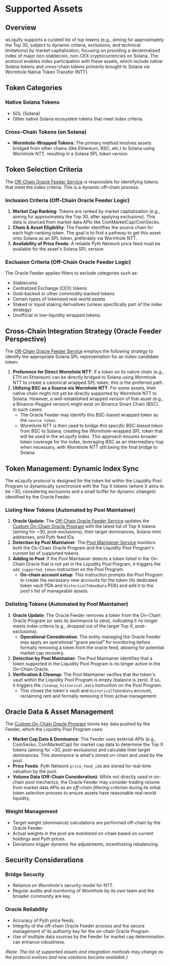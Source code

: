 # Supported Assets

## Overview

wLiquify supports a curated list of top tokens (e.g., aiming for approximately the Top 30, subject to dynamic criteria, exclusions, and technical limitations) by market capitalization, focusing on providing a decentralized index of major non-stablecoin, non-CEX cryptocurrencies on Solana. The protocol enables index participation with these assets, which include native Solana tokens and cross-chain tokens primarily brought to Solana via Wormhole Native Token Transfer (NTT).

## Token Categories

### Native Solana Tokens
- SOL (Solana)
- Other native Solana ecosystem tokens that meet index criteria.

### Cross-Chain Tokens (on Solana)
- **Wormhole-Wrapped Tokens**: The primary method involves assets bridged from other chains (like Ethereum, BSC, etc.) to Solana using Wormhole NTT, resulting in a Solana SPL token version.

## Token Selection Criteria

The [Off-Chain Oracle Feeder Service](./off-chain-services/oracle-feeder.md) is responsible for identifying tokens that meet the index criteria. This is a dynamic off-chain process.

### Inclusion Criteria (Off-Chain Oracle Feeder Logic)
1. **Market Cap Ranking**: Tokens are ranked by market capitalization (e.g., aiming for approximately the Top 30, after applying exclusions). This data is sourced from market data APIs like CoinMarketCap/CoinGecko.
2. **Chain & Asset Eligibility**: The Feeder identifies the source chain for each high-ranking token. The goal is to find a pathway to get this asset onto Solana as an SPL token, preferably via Wormhole NTT.
3. **Availability of Price Feeds**: A reliable Pyth Network price feed must be available for the asset's Solana SPL version.

### Exclusion Criteria (Off-Chain Oracle Feeder Logic)
The Oracle Feeder applies filters to exclude categories such as:
- Stablecoins
- Centralized Exchange (CEX) tokens
- Gold-backed or other commodity-backed tokens
- Certain types of tokenized real-world assets
- Staked or liquid staking derivatives (unless specifically part of the index strategy)
- Unofficial or low-liquidity wrapped tokens.

## Cross-Chain Integration Strategy (Oracle Feeder Perspective)

The [Off-Chain Oracle Feeder Service](./off-chain-services/oracle-feeder.md) employs the following strategy to identify the appropriate Solana SPL representation for an index-candidate token:

1.  **Preference for Direct Wormhole NTT**: If a token on its native chain (e.g., ETH on Ethereum) can be directly bridged to Solana using Wormhole NTT to create a canonical wrapped SPL token, this is the preferred path.
2.  **Utilizing BSC as a Source via Wormhole NTT**: For some assets, their native chain might not yet be directly supported by Wormhole NTT to Solana. However, a well-established wrapped version of that asset (e.g., a Binance-Pegged version) might exist on Binance Smart Chain (BSC). In such cases:
    *   The Oracle Feeder may identify this BSC-based wrapped token as the `source token`.
    *   Wormhole NTT is then used to bridge *this specific BSC-based token* from BSC to Solana, creating the Wormhole-wrapped SPL token that will be used in the wLiquify index.
    This approach ensures broader token coverage for the index, leveraging BSC as an intermediary hop when necessary, with Wormhole NTT still being the final bridge to Solana.

## Token Management: Dynamic Index Sync

The wLiquify protocol is designed for the token list within the Liquidity Pool Program to dynamically synchronize with the Top X tokens (where X aims to be ~30, considering exclusions and a small buffer for dynamic changes) identified by the Oracle Feeder.

### Listing New Tokens (Automated by Pool Maintainer)
1.  **Oracle Update**: The [Off-Chain Oracle Feeder Service](./off-chain-services/oracle-feeder.md) updates the [Custom On-Chain Oracle Program](./on-chain-programs/oracle-program.md) with the latest list of Top X tokens (aiming for ~30, post-exclusions), their target dominances, Solana mint addresses, and Pyth feed IDs.
2.  **Detection by Pool Maintainer**: The [Pool Maintainer Service](./off-chain-services/pool-maintainer.md) monitors both the On-Chain Oracle Program and the Liquidity Pool Program's current list of supported tokens.
3.  **Adding to Pool**: If the Pool Maintainer detects a token listed in the On-Chain Oracle that is not yet in the Liquidity Pool Program, it triggers the `add_supported_token` instruction on the Pool Program.
    *   **On-chain account setup**: This instruction prompts the Pool Program to create the necessary new accounts for the token (its dedicated token vault PDA and `HistoricalTokenData` PDA) and add it to the pool's list of manageable assets.

### Delisting Tokens (Automated by Pool Maintainer)
1.  **Oracle Update**: The Oracle Feeder removes a token from the On-Chain Oracle Program (or sets its dominance to zero), indicating it no longer meets index criteria (e.g., dropped out of the target Top X, post-exclusions).
    *   **Operational Consideration**: The entity managing the Oracle Feeder may apply an operational "grace period" for monitoring before formally removing a token from the oracle feed, allowing for potential market cap recovery.
2.  **Detection by Pool Maintainer**: The Pool Maintainer identifies that a token supported in the Liquidity Pool Program is no longer active in the On-Chain Oracle.
3.  **Verification & Cleanup**: The Pool Maintainer verifies that the token's vault within the Liquidity Pool Program is empty (balance is zero). If so, it triggers the `cleanup_historical_data` instruction on the Pool Program.
    *   This closes the token's vault and `HistoricalTokenData` account, reclaiming rent and formally removing it from active management.

## Oracle Data & Asset Management

The [Custom On-Chain Oracle Program](./on-chain-programs/oracle-program.md) stores key data pushed by the Feeder, which the Liquidity Pool Program uses:

*   **Market Cap Data & Dominance**: The Feeder uses external APIs (e.g., CoinGecko, CoinMarketCap) for market cap data to determine the Top X tokens (aiming for ~30, post-exclusions) and calculate their target dominances. This *dominance* is what's stored on-chain and used by the pool.
*   **Price Feeds**: Pyth Network `price_feed_id`s are stored for real-time valuation by the pool.
*   **Volume Data (Off-Chain Consideration)**: While not directly used in on-chain pool mechanics, the Oracle Feeder may consider trading volume from market data APIs as an *off-chain filtering criterion* during its initial token selection process to ensure assets have reasonable real-world liquidity.

### Weight Management
- Target weight (dominance) calculations are performed off-chain by the Oracle Feeder.
- Actual weights in the pool are monitored on-chain based on current holdings and Pyth prices.
- Deviations trigger dynamic fee adjustments, incentivizing rebalancing.

## Security Considerations

### Bridge Security
- Reliance on Wormhole's security model for NTT.
- Regular audits and monitoring of Wormhole by its own team and the broader community are key.

### Oracle Reliability
- Accuracy of Pyth price feeds.
- Integrity of the off-chain Oracle Feeder process and the secure management of its authority key for the on-chain Oracle Program.
- Use of multiple data sources by the Feeder for market cap determination can enhance robustness.

*(Note: The list of supported assets and integration methods may change as the protocol evolves and new solutions become available.)* 